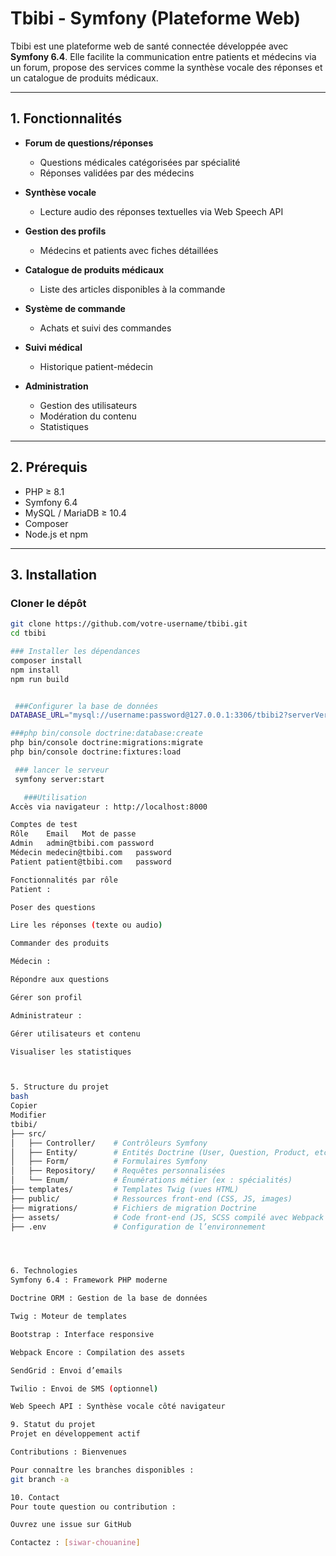 # Tbibi - Symfony (Plateforme Web)

Tbibi est une plateforme web de santé connectée développée avec **Symfony 6.4**. Elle facilite la communication entre patients et médecins via un forum, propose des services comme la synthèse vocale des réponses et un catalogue de produits médicaux.

---

## 1. Fonctionnalités

- **Forum de questions/réponses**
  - Questions médicales catégorisées par spécialité
  - Réponses validées par des médecins

- **Synthèse vocale**
  - Lecture audio des réponses textuelles via Web Speech API

- **Gestion des profils**
  - Médecins et patients avec fiches détaillées

- **Catalogue de produits médicaux**
  - Liste des articles disponibles à la commande

- **Système de commande**
  - Achats et suivi des commandes

- **Suivi médical**
  - Historique patient-médecin

- **Administration**
  - Gestion des utilisateurs
  - Modération du contenu
  - Statistiques

---

## 2. Prérequis

- PHP ≥ 8.1
- Symfony 6.4
- MySQL / MariaDB ≥ 10.4
- Composer
- Node.js et npm

---

## 3. Installation

### Cloner le dépôt

```bash
git clone https://github.com/votre-username/tbibi.git
cd tbibi

### Installer les dépendances
composer install
npm install
npm run build


 ###Configurer la base de données
DATABASE_URL="mysql://username:password@127.0.0.1:3306/tbibi2?serverVersion=10.4.32-MariaDB"

###php bin/console doctrine:database:create
php bin/console doctrine:migrations:migrate
php bin/console doctrine:fixtures:load

 ### lancer le serveur
 symfony server:start

   ###Utilisation
Accès via navigateur : http://localhost:8000

Comptes de test
Rôle	Email	Mot de passe
Admin	admin@tbibi.com	password
Médecin	medecin@tbibi.com	password
Patient	patient@tbibi.com	password

Fonctionnalités par rôle
Patient :

Poser des questions

Lire les réponses (texte ou audio)

Commander des produits

Médecin :

Répondre aux questions

Gérer son profil

Administrateur :

Gérer utilisateurs et contenu

Visualiser les statistiques



5. Structure du projet
bash
Copier
Modifier
tbibi/
├── src/
│   ├── Controller/    # Contrôleurs Symfony
│   ├── Entity/        # Entités Doctrine (User, Question, Product, etc.)
│   ├── Form/          # Formulaires Symfony
│   ├── Repository/    # Requêtes personnalisées
│   └── Enum/          # Énumérations métier (ex : spécialités)
├── templates/         # Templates Twig (vues HTML)
├── public/            # Ressources front-end (CSS, JS, images)
├── migrations/        # Fichiers de migration Doctrine
├── assets/            # Code front-end (JS, SCSS compilé avec Webpack Encore)
├── .env               # Configuration de l’environnement




6. Technologies
Symfony 6.4 : Framework PHP moderne

Doctrine ORM : Gestion de la base de données

Twig : Moteur de templates

Bootstrap : Interface responsive

Webpack Encore : Compilation des assets

SendGrid : Envoi d’emails

Twilio : Envoi de SMS (optionnel)

Web Speech API : Synthèse vocale côté navigateur

9. Statut du projet
Projet en développement actif

Contributions : Bienvenues

Pour connaître les branches disponibles :
git branch -a

10. Contact
Pour toute question ou contribution :

Ouvrez une issue sur GitHub

Contactez : [siwar-chouanine]
